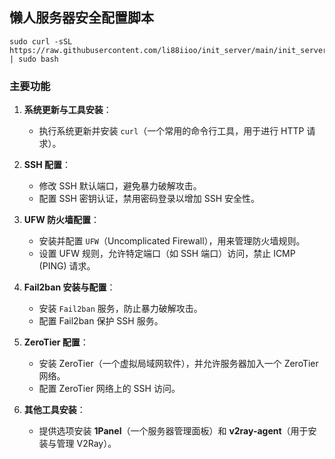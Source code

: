## 懒人服务器安全配置脚本
```
sudo curl -sSL https://raw.githubusercontent.com/li88iioo/init_server/main/init_server.sh | sudo bash
```
### 主要功能

1. **系统更新与工具安装**：
   - 执行系统更新并安装 `curl`（一个常用的命令行工具，用于进行 HTTP 请求）。
   
2. **SSH 配置**：
   - 修改 SSH 默认端口，避免暴力破解攻击。
   - 配置 SSH 密钥认证，禁用密码登录以增加 SSH 安全性。
   
3. **UFW 防火墙配置**：
   - 安装并配置 `UFW`（Uncomplicated Firewall），用来管理防火墙规则。
   - 设置 UFW 规则，允许特定端口（如 SSH 端口）访问，禁止 ICMP (PING) 请求。
   
4. **Fail2ban 安装与配置**：
   - 安装 `Fail2ban` 服务，防止暴力破解攻击。
   - 配置 Fail2ban 保护 SSH 服务。
   
5. **ZeroTier 配置**：
   - 安装 ZeroTier（一个虚拟局域网软件），并允许服务器加入一个 ZeroTier 网络。
   - 配置 ZeroTier 网络上的 SSH 访问。

6. **其他工具安装**：
   - 提供选项安装 **1Panel**（一个服务器管理面板）和 **v2ray-agent**（用于安装与管理 V2Ray）。
